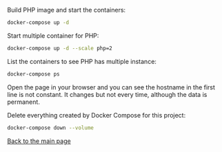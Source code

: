 Build PHP image and start the containers:

```bash
docker-compose up -d
```

Start multiple container for PHP:

```bash
docker-compose up -d --scale php=2
```

List the containers to see PHP has multiple instance:

```bash
docker-compose ps
```

Open the page in your browser and you can see the hostname in the first line is not constant. It changes but not every time, although the data is permanent.

Delete everything created by Docker Compose for this project:

```bash
docker-compose down --volume
```

[Back to the main page](../../README.md)